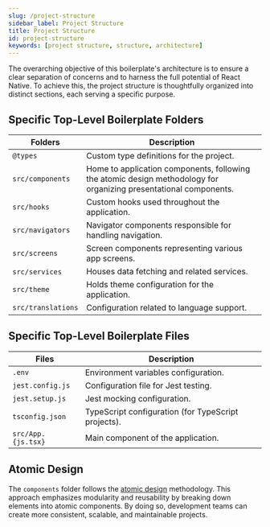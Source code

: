 ```yaml
---
slug: /project-structure
sidebar_label: Project Structure
title: Project Structure
id: project-structure
keywords: [project structure, structure, architecture]
---
```


The overarching objective of this boilerplate's architecture is to ensure a clear separation of concerns and to harness 
the full potential of React Native. 
To achieve this, the project structure is thoughtfully organized into distinct sections, each serving a specific purpose.

## Specific Top-Level Boilerplate Folders

| Folders            | Description                                                                                                       |
|--------------------|-------------------------------------------------------------------------------------------------------------------|
| `@types`           | Custom type definitions for the project.                                                                          |
| `src/components`   | Home to application components, following the atomic design methodology for organizing presentational components. |
| `src/hooks`        | Custom hooks used throughout the application.                                                                     |
| `src/navigators`   | Navigator components responsible for handling navigation.                                                         |
| `src/screens`      | Screen components representing various app screens.                                                               |
| `src/services` ️   | Houses data fetching and related services.                                                                        |
| `src/theme`        | Holds theme configuration for the application.                                                                    |
| `src/translations` | Configuration related to language support.                                                                        |

## Specific Top-Level Boilerplate Files

| Files              | Description                                         |
|--------------------|-----------------------------------------------------|
| `.env`             | Environment variables configuration.                |
| `jest.config.js`   | Configuration file for Jest testing.                |
| `jest.setup.js`    | Jest mocking configuration.                         |
| `tsconfig.json`    | TypeScript configuration (for TypeScript projects). |
| `src/App.{js.tsx}` | Main component of the application.                  |

## Atomic Design

The `components` folder follows the [atomic design](https://bradfrost.com/blog/post/atomic-web-design/) methodology. 
This approach emphasizes modularity and reusability by breaking down elements into atomic components. 
By doing so, development teams can create more consistent, scalable, and maintainable projects.
